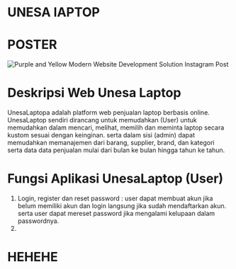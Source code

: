 # UNESA lAPTOP

# POSTER

![Purple and Yellow Modern Website Development Solution Instagram Post](https://github.com/user-attachments/assets/76b02bdd-cd16-4f65-8eb1-dab6609537dc)

# Deskripsi Web Unesa Laptop

UnesaLaptopa adalah platform web penjualan laptop berbasis online. UnesaLaptop sendiri dirancang untuk memudahkan (User) untuk memudahkan dalam mencari, melihat, memilih dan meminta laptop secara kustom sesuai dengan keinginan. serta dalam sisi (admin) dapat memudahkan memanajemen dari barang, supplier, brand, dan kategori serta data data penjualan mulai dari bulan ke bulan hingga tahun ke tahun.

# Fungsi Aplikasi UnesaLaptop (User)

1. Login, register dan reset password : user dapat membuat akun jika belum memiliki akun dan login langsung jika sudah mendaftarkan akun. serta user dapat mereset password jika mengalami kelupaan dalam passwordnya.
2. 

# HEHEHE
